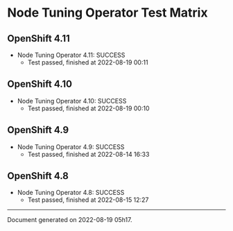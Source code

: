 
Node Tuning Operator Test Matrix
================================

OpenShift 4.11
--------------



* Node Tuning Operator 4.11: SUCCESS
  - Test passed, finished at 2022-08-19 00:11






OpenShift 4.10
--------------



* Node Tuning Operator 4.10: SUCCESS
  - Test passed, finished at 2022-08-19 00:10






OpenShift 4.9
-------------



* Node Tuning Operator 4.9: SUCCESS
  - Test passed, finished at 2022-08-14 16:33






OpenShift 4.8
-------------



* Node Tuning Operator 4.8: SUCCESS
  - Test passed, finished at 2022-08-15 12:27






---
Document generated on 2022-08-19 05h17.
